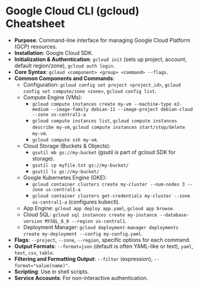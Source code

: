 # Google Cloud CLI (gcloud) Cheatsheet

*   **Purpose**: Command-line interface for managing Google Cloud Platform (GCP) resources.
*   **Installation**: Google Cloud SDK.
*   **Initialization & Authentication**: `gcloud init` (sets up project, account, default region/zone), `gcloud auth login`.
*   **Core Syntax**: `gcloud <component> <group> <command> --flags`.
*   **Common Components and Commands**:
    *   Configuration: `gcloud config set project <project_id>`, `gcloud config set compute/zone <zone>`, `gcloud config list`.
    *   Compute Engine (VMs):
        *   `gcloud compute instances create my-vm --machine-type e2-medium --image-family debian-11 --image-project debian-cloud --zone us-central1-a`
        *   `gcloud compute instances list`, `gcloud compute instances describe my-vm`, `gcloud compute instances start/stop/delete my-vm`.
        *   `gcloud compute ssh my-vm`.
    *   Cloud Storage (Buckets & Objects):
        *   `gsutil mb gs://my-bucket` (gsutil is part of gcloud SDK for storage).
        *   `gsutil cp myfile.txt gs://my-bucket/`
        *   `gsutil ls gs://my-bucket/`
    *   Google Kubernetes Engine (GKE):
        *   `gcloud container clusters create my-cluster --num-nodes 3 --zone us-central1-a`
        *   `gcloud container clusters get-credentials my-cluster --zone us-central1-a` (configures kubectl).
    *   App Engine: `gcloud app deploy app.yaml`, `gcloud app browse`.
    *   Cloud SQL: `gcloud sql instances create my-instance --database-version MYSQL_8_0 --region us-central1`.
    *   Deployment Manager: `gcloud deployment-manager deployments create my-deployment --config my-config.yaml`.
*   **Flags**: `--project`, `--zone`, `--region`, specific options for each command.
*   **Output Formats**: `--format=json` (default is often YAML-like or text), `yaml`, `text`, `csv`, `table`.
*   **Filtering and Formatting Output**: `--filter` (expression), `--format="value(name)"`.
*   **Scripting**: Use in shell scripts.
*   **Service Accounts**: For non-interactive authentication.
